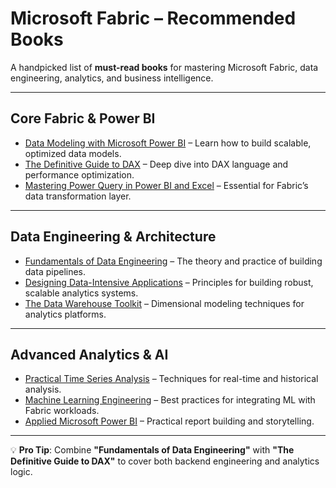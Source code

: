 # Microsoft Fabric – Recommended Books

A handpicked list of **must-read books** for mastering Microsoft Fabric, data engineering, analytics, and business intelligence.

---

## Core Fabric & Power BI
- [Data Modeling with Microsoft Power BI](https://www.amazon.com/Data-Modeling-Microsoft-Power-BI/dp/1801813101/) – Learn how to build scalable, optimized data models.
- [The Definitive Guide to DAX](https://www.sqlbi.com/books/the-definitive-guide-to-dax/) – Deep dive into DAX language and performance optimization.
- [Mastering Power Query in Power BI and Excel](https://www.amazon.com/Mastering-Power-Query-BI-Excel/dp/180181123X/) – Essential for Fabric’s data transformation layer.

---

## Data Engineering & Architecture
- [Fundamentals of Data Engineering](https://www.amazon.com/Fundamentals-Data-Engineering-Robust-Systems/dp/1098108302/) – The theory and practice of building data pipelines.
- [Designing Data-Intensive Applications](https://dataintensive.net/) – Principles for building robust, scalable analytics systems.
- [The Data Warehouse Toolkit](https://www.amazon.com/Data-Warehouse-Toolkit-Definitive-Dimensional/dp/1118530802/) – Dimensional modeling techniques for analytics platforms.

---

## Advanced Analytics & AI
- [Practical Time Series Analysis](https://www.oreilly.com/library/view/practical-time-series/9781492041641/) – Techniques for real-time and historical analysis.
- [Machine Learning Engineering](https://www.amazon.com/Machine-Learning-Engineering-Andriy-Burkov/dp/1999579593/) – Best practices for integrating ML with Fabric workloads.
- [Applied Microsoft Power BI](https://www.amazon.com/Applied-Microsoft-Power-BI-Dashboards/dp/1509308046/) – Practical report building and storytelling.

---

💡 **Pro Tip**: Combine **"Fundamentals of Data Engineering"** with **"The Definitive Guide to DAX"** to cover both backend engineering and analytics logic.
